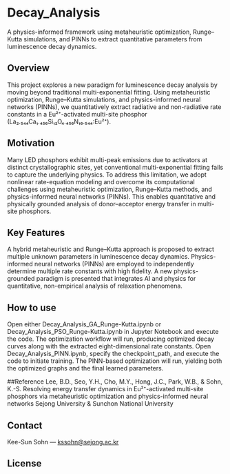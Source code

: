 # Decay_Analysis
A physics-informed framework using metaheuristic optimization, Runge–Kutta simulations, and PINNs to extract quantitative parameters from luminescence decay dynamics.

## Overview
This project explores a new paradigm for luminescence decay analysis by moving beyond traditional multi-exponential fitting. Using metaheuristic optimization, Runge–Kutta simulations, and physics-informed neural networks (PINNs), we quantitatively extract radiative and non-radiative rate constants in a Eu²⁺-activated multi-site phosphor (La₂.₅₄₄Ca₁.₄₅₆Si₁₂O₄.₄₅₆N₁₆.₅₄₄:Eu²⁺).

## Motivation
Many LED phosphors exhibit multi-peak emissions due to activators at distinct crystallographic sites, yet conventional multi-exponential fitting fails to capture the underlying physics.
To address this limitation, we adopt nonlinear rate-equation modeling and overcome its computational challenges using metaheuristic optimization, Runge–Kutta methods, and physics-informed neural networks (PINNs).
This enables quantitative and physically grounded analysis of donor–acceptor energy transfer in multi-site phosphors.

## Key Features
A hybrid metaheuristic and Runge–Kutta approach is proposed to extract multiple unknown parameters in luminescence decay dynamics.
Physics-informed neural networks (PINNs) are employed to independently determine multiple rate constants with high fidelity.
A new physics-grounded paradigm is presented that integrates AI and physics for quantitative, non-empirical analysis of relaxation phenomena.
 
## How to use
Open either Decay_Analysis_GA_Runge-Kutta.ipynb or Decay_Analysis_PSO_Runge-Kutta.ipynb in Jupyter Notebook and execute the code. The optimization workflow will run, producing optimized decay curves along with the extracted eight-dimensional rate constants.
Open Decay_Analysis_PINN.ipynb, specify the checkpoint_path, and execute the code to initiate training. The PINN-based optimization will run, yielding both the optimized graphs and the final learned parameters.

##Reference
Lee, B.D., Seo, Y.H., Cho, M.Y., Hong, J.C., Park, W.B., & Sohn, K.-S.
Resolving energy transfer dynamics in Eu²⁺-activated multi-site phosphors via metaheuristic optimization and physics-informed neural networks
Sejong University & Sunchon National University

## Contact
Kee-Sun Sohn — kssohn@sejong.ac.kr

## License

